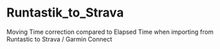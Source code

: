 # Runtastik_to_Strava
Moving Time correction compared to Elapsed Time when importing from Runtastic to Strava / Garmin Connect
